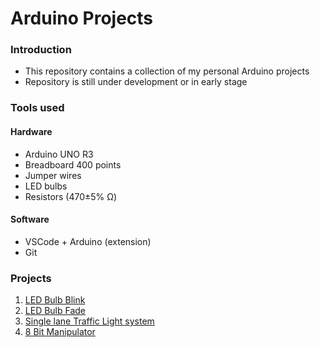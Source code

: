 # Arduino Projects

### Introduction

- This repository contains a collection of my personal Arduino projects
- Repository is still under development or in early stage

### Tools used

#### Hardware

- Arduino UNO R3
- Breadboard 400 points
- Jumper wires
- LED bulbs
- Resistors (470±5% Ω)

#### Software

- VSCode + Arduino (extension)
- Git

### Projects

1. [LED Bulb Blink](https://github.com/Noobsiecoder/arduino-projects/tree/main/src/blink)
2. [LED Bulb Fade](https://github.com/Noobsiecoder/arduino-projects/tree/main/src/fade)
3. [Single lane Traffic Light system](https://github.com/Noobsiecoder/arduino-projects/tree/main/src/traffic-light)
4. [8 Bit Manipulator](https://github.com/Noobsiecoder/arduino-projects/tree/main/src/8bit-manipulator)
